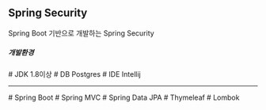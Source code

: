<h2>Spring Security</h2>
Spring Boot 기반으로 개발하는 Spring Security

<h5>개발환경</h5>
# JDK 1.8이상
# DB Postgres
# IDE Intellij
<hr>
# Spring Boot
# Spring MVC
# Spring Data JPA
# Thymeleaf
# Lombok

